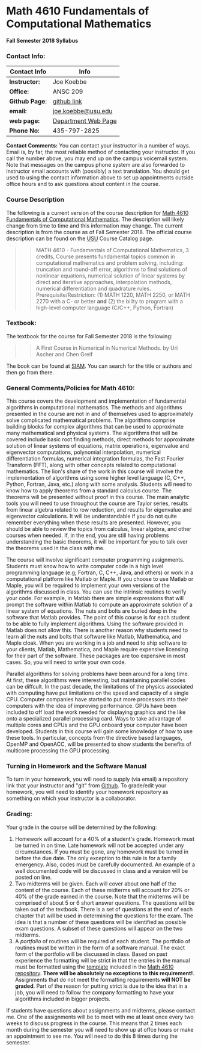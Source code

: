 # Math 4610 Fundamentals of Computational Mathematics

**Fall Semester 2018 Syllabus**

### Contact Info:

**Contact Info** | Info
---------------- | ----
**Instructor:** | Joe Koebbe
**Office:** | ANSC 209
**Github Page**: | [github link](https://jvkoebbe.github.io/math4610/main)
**email:** | [joe.koebbe@usu.edu](mailto:joe.koebbe@usu.edu)
**web page:** | [Department Web Page](http:www.math.usu.edu/~koebbe)
**Phone No:** | 435-797-2825

**Contact Comments:** You can contact your instructor in a number of ways. Email is, by far, the most reliable method of
contacting your instructor. If you call the number above, you may end up on the campus voicemail system. Note that messages on
the campus phone system are also forwarded to instructor email accounts with (possibly) a text translation. You should get used
to using the contact information above to set up appointments outside office hours and to ask questions about content in the
course.

### Course Description






The following is a current version of the course description for 
[Math 4610 Fundamentals of Computational Mathematics](https://jvkoebbe.github.io/math4610/main). The description will likely
change from time to time and this information may change. The current description is from the course as of Fall Semester 2018.
The official course description can be found on the [USU](http://www.usu.edu/) Course Catalog page.

>> MATH 4610 - Fundamentals of Computational Mathematics, 3 credits, Course presents fundamental topics common in computational
>> mathematics and problem solving, including:  truncation and round-off error, algorithms to find solutions of nonlinear 
>> equations, numerical solution of linear systems by direct and iterative approaches, interpolation methods, numerical 
>> differentiation and quadrature rules. Prerequisite/Restriction: (1) MATH 1220, MATH 2250, or MATH 2270 with a C- or better 
>> **and** (2) the bility to program with a high-level computer language (C/C++, Python, Fortran)

### Textbook:

The textbook for the course for Fall Semester 2018 is the following:

>> A First Course in Numerical in Numerical Methods. by Uri Ascher and Chen Greif

The book can be found at [SIAM](https://www.siam.org). You can search for the title or authors and then go from there.

### General Comments/Policies for Math 4610:

This course covers the development and implementation of fundamental algorithms in computational mathematics. The methods
and algorithms presented in the course are not in and of themselves used to approximately solve complicated mathematical 
problems. The algorithms comprise building blocks for complex algorithms that can be used to approximate many mathematical
and physical systems. The algorithms that will be covered include basic root finding methods, direct methods for approximate 
solution of linear systems of equations, matrix operations, eigenvalue and eigenvector computations, polynomial interpolation, 
numerical differentiation formulas, numerical integration formulas, the Fast Fourier Transform (FFT), along with other concepts 
related to computational mathematics. The lion's share of the work in this course will involve the implementation of algorithms 
using some higher level language (C, C++, Python, Fortran, Java, etc.) along with some analysis. Students will need to know how 
to apply theorems from a standard calculus course. The theorems will be presented without proof in this course. The main 
analytic tools you will need to use throughout the course are Taylor series, results from linear algebra related to row 
reduction, and results for eigenvalue and eigenvector calculations. It will be understandable if you do not quite remember 
everything when these results are presented. However, you should be able to review the topics from calculus, linear algebra, and 
other courses when needed. If, in the end, you are still having problems understanding the basic theorems, it will be important 
for you to talk over the theorems used in the class with me.

The course will involve significant computer programming assignments. Students must know how to write computer code in a high
level programming language (e.g; Fortran, C, C++, Java, and others) or work in a computational platform like Matlab or Maple.
If you choose to use Matlab or Maple, you will be required to implement your own versions of the algorithms discussed in class.
You can use the intrinsic routines to verify your code. For example, in Matlab there are simple expressions that will prompt the 
software within Matlab to compute an approximate solution of a linear system of equations. The nuts and bolts are buried deep in 
the software that Matlab provides. The point of this course is for each student to be able to fully implement algorithms. Using 
the software provided in Matlab does not allow this. There is another reason why students need to learn all the nuts and bolts 
that software like Matlab, Mathematica, and Maple cloak. When you are working in a job and need to ship software to your 
clients, Matlab, Mathematica, and Maple require expensive licensing for their part of the software. These packages are too 
expensive in most cases. So, you will need to write your own code.

Parallel algorithms for solving problems have been around for a long time. At first, these algorithms were interesting, but 
maintaining parallel codes can be diffcult. In the past decade, the limitations of the physics associated with computing have 
put limitations on the speed and capacity of a single CPU. Computer companies have started to put more processors into their 
computers with the idea of improving performance. GPUs have been included to off load the work needed for displaying graphics 
and the like onto a specialized parallel processing card. Ways to take advantage of multiple cores and CPUs and the GPU onboard 
your computer have been developed. Students in this course will gain some knowledge of how to use these tools. In particular, 
concepts from the directive based languages, OpenMP and OpenACC, will be presented to show students the benefits of multicore
processing the GPU processing.

### Turning in Homework and the Software Manual

To turn in your homework, you will need to supply (via email) a repository link that your instructor and "git" from
[Github](https://www.github.com). To grade/edit your homework, you will need to identify your homework repository as something
on which your instructor is a collaborator.

### Grading:

Your grade in the course will be determined by the following:
1. Homework will account for a 40% of a student's grade. Homework must be turned in on time. Late homework will not be accepted 
   under any circumstances. If you must be gone, any homework must be turned in before the due date. The only exception to this 
   rule is for a family emergency. Also, codes must be carefully documented. An example of a well documented code will be 
   discussed in class and a version will be posted on line.
2. Two midterms will be given. Each will cover about one half of the content of the course. Each of these midterms will account
   for 20% or 40% of the grade earned in the course. Note that the midterms will be comprised of about 5 or 6 short answer
   questions. The questions will be taken out of the textbook. There is a set of questions at the end of each chapter that will
   be used in determining the questions for the exam. The idea is that a number of these questions will be identified as
   possible exam questions. A subset of these questions will appear on the two midterms.
3. A _portfolio_ of routines will be required of each student. The portfolio of routines must be written in the form of a
   software manual. The exact form of the portfolio will be discussed in class. Based on past experience the formatting will be 
   strict in that the entries in the manual must be formatted using the
   [template](https://jvkoebbe.github.io/math4610/appendix02/softwareManualTemplate)
   included in the [Math 4610 repository](https://jvkoebbe.github.io/math4610/main). **There will be absolutely no 
   exceptions to this requirement!**. Assignments that do not meet the formatting requirements **will NOT be graded**. Part of
   the reason for putting strict is due to the idea that in a job, you will need to follow the company formatting to have your 
   algorithms included in bigger projects.
   
If students have questions about assignments and midterms, please contact me. One of the assignments will be to meet with me at 
least once every two weeks to discuss progress in the course. This means that 2 times each month during the semester you will 
need to show up at offce hours or make an appointment to see me. You will need to do this 8 times during the semester.

